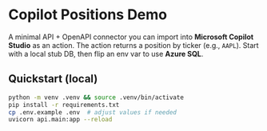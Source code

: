 # Copilot Positions Demo

A minimal API + OpenAPI connector you can import into **Microsoft Copilot Studio** as an action. The action returns a position by ticker (e.g., `AAPL`). Start with a local stub DB, then flip an env var to use **Azure SQL**.

## Quickstart (local)
```bash
python -m venv .venv && source .venv/bin/activate
pip install -r requirements.txt
cp .env.example .env  # adjust values if needed
uvicorn api.main:app --reload